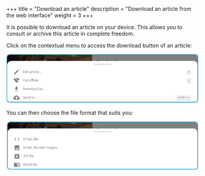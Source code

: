 +++
title = "Download an article"
description = "Download an article from the web interface"
weight = 3
+++

It is possible to download an article on your device.
This allows you to consult or archive this article in complete freedom.

Click on the contextual menu to access the download button of an article:

![](images/context-menu.png)

You can then choose the file format that suits you:

![](images/download.png)
